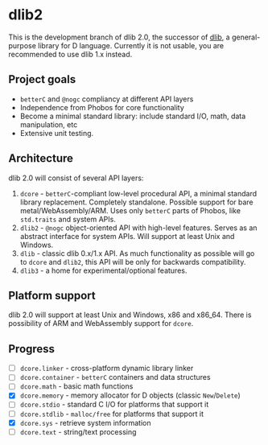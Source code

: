 dlib2
=====
This is the development branch of dlib 2.0, the successor of [dlib](https://github.com/gecko0307/dlib), a general-purpose library for D language. Currently it is not usable, you are recommended to use dlib 1.x instead.

Project goals
-------------
* `betterC` and `@nogc` compliancy at different API layers
* Independence from Phobos for core functionality
* Become a minimal standard library: include standard I/O, math, data manipulation, etc
* Extensive unit testing.

Architecture
------------
dlib 2.0 will consist of several API layers:
1. `dcore` - `betterC`-compliant low-level procedural API, a minimal standard library replacement. Completely standalone. Possible support for bare metal/WebAssembly/ARM. Uses only `betterC` parts of Phobos, like `std.traits` and system APIs.
2. `dlib2` - `@nogc` object-oriented API with high-level features. Serves as an abstract interface for system APIs. Will support at least Unix and Windows.
3. `dlib` - classic dlib 0.x/1.x API. As much functionality as possible will go to `dcore` and `dlib2`, this API will be only for backwards compatibility.
4. `dlib3` - a home for experimental/optional features.

Platform support
----------------
dlib 2.0 will support at least Unix and Windows, x86 and x86_64. There is possibility of ARM and WebAssembly support for `dcore`. 

Progress
--------
* [ ] `dcore.linker` - cross-platform dynamic library linker
* [ ] `dcore.container` - `betterC` containers and data structures
* [ ] `dcore.math` - basic math functions
* [x] `dcore.memory` - memory allocator for D objects (classic `New`/`Delete`)
* [ ] `dcore.stdio` - standard C I/O for platforms that support it
* [ ] `dcore.stdlib` - `malloc/free` for platforms that support it
* [x] `dcore.sys` - retrieve system information
* [ ] `dcore.text` - string/text processing
